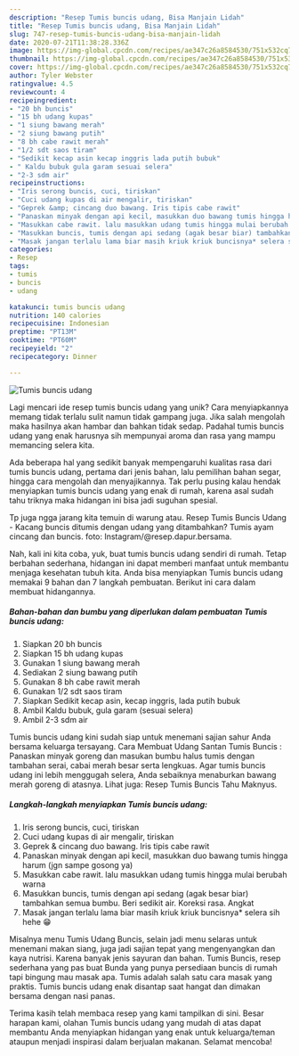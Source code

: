 ```yaml
---
description: "Resep Tumis buncis udang, Bisa Manjain Lidah"
title: "Resep Tumis buncis udang, Bisa Manjain Lidah"
slug: 747-resep-tumis-buncis-udang-bisa-manjain-lidah
date: 2020-07-21T11:38:28.336Z
image: https://img-global.cpcdn.com/recipes/ae347c26a8584530/751x532cq70/tumis-buncis-udang-foto-resep-utama.jpg
thumbnail: https://img-global.cpcdn.com/recipes/ae347c26a8584530/751x532cq70/tumis-buncis-udang-foto-resep-utama.jpg
cover: https://img-global.cpcdn.com/recipes/ae347c26a8584530/751x532cq70/tumis-buncis-udang-foto-resep-utama.jpg
author: Tyler Webster
ratingvalue: 4.5
reviewcount: 4
recipeingredient:
- "20 bh buncis"
- "15 bh udang kupas"
- "1 siung bawang merah"
- "2 siung bawang putih"
- "8 bh cabe rawit merah"
- "1/2 sdt saos tiram"
- "Sedikit kecap asin kecap inggris lada putih bubuk"
- " Kaldu bubuk gula garam sesuai selera"
- "2-3 sdm air"
recipeinstructions:
- "Iris serong buncis, cuci, tiriskan"
- "Cuci udang kupas di air mengalir, tiriskan"
- "Geprek &amp; cincang duo bawang. Iris tipis cabe rawit"
- "Panaskan minyak dengan api kecil, masukkan duo bawang tumis hingga harum (jgn sampe gosong ya)"
- "Masukkan cabe rawit. lalu masukkan udang tumis hingga mulai berubah warna"
- "Masukkan buncis, tumis dengan api sedang (agak besar biar) tambahkan semua bumbu. Beri sedikit air. Koreksi rasa. Angkat"
- "Masak jangan terlalu lama biar masih kriuk kriuk buncisnya* selera sih hehe 😁"
categories:
- Resep
tags:
- tumis
- buncis
- udang

katakunci: tumis buncis udang 
nutrition: 140 calories
recipecuisine: Indonesian
preptime: "PT13M"
cooktime: "PT60M"
recipeyield: "2"
recipecategory: Dinner

---
```



![Tumis buncis udang](https://img-global.cpcdn.com/recipes/ae347c26a8584530/751x532cq70/tumis-buncis-udang-foto-resep-utama.jpg)

Lagi mencari ide resep tumis buncis udang yang unik? Cara menyiapkannya memang tidak terlalu sulit namun tidak gampang juga. Jika salah mengolah maka hasilnya akan hambar dan bahkan tidak sedap. Padahal tumis buncis udang yang enak harusnya sih mempunyai aroma dan rasa yang mampu memancing selera kita.

Ada beberapa hal yang sedikit banyak mempengaruhi kualitas rasa dari tumis buncis udang, pertama dari jenis bahan, lalu pemilihan bahan segar, hingga cara mengolah dan menyajikannya. Tak perlu pusing kalau hendak menyiapkan tumis buncis udang yang enak di rumah, karena asal sudah tahu triknya maka hidangan ini bisa jadi suguhan spesial.

Tp juga ngga jarang kita temuin di warung atau. Resep Tumis Buncis Udang - Kacang buncis ditumis dengan udang yang ditambahkan? Tumis ayam cincang dan buncis. foto: Instagram/@resep.dapur.bersama.


Nah, kali ini kita coba, yuk, buat tumis buncis udang sendiri di rumah. Tetap berbahan sederhana, hidangan ini dapat memberi manfaat untuk membantu menjaga kesehatan tubuh kita. Anda bisa menyiapkan Tumis buncis udang memakai 9 bahan dan 7 langkah pembuatan. Berikut ini cara dalam membuat hidangannya.

<!--inarticleads1-->

##### Bahan-bahan dan bumbu yang diperlukan dalam pembuatan Tumis buncis udang:

1. Siapkan 20 bh buncis
1. Siapkan 15 bh udang kupas
1. Gunakan 1 siung bawang merah
1. Sediakan 2 siung bawang putih
1. Gunakan 8 bh cabe rawit merah
1. Gunakan 1/2 sdt saos tiram
1. Siapkan Sedikit kecap asin, kecap inggris, lada putih bubuk
1. Ambil  Kaldu bubuk, gula garam (sesuai selera)
1. Ambil 2-3 sdm air


Tumis buncis udang kini sudah siap untuk menemani sajian sahur Anda bersama keluarga tersayang. Cara Membuat Udang Santan Tumis Buncis : Panaskan minyak goreng dan masukan bumbu halus tumis dengan tambahan serai, cabai merah besar serta lengkuas. Agar tumis buncis udang ini lebih menggugah selera, Anda sebaiknya menaburkan bawang merah goreng di atasnya. Lihat juga: Resep Tumis Buncis Tahu Maknyus. 

<!--inarticleads2-->

##### Langkah-langkah menyiapkan Tumis buncis udang:

1. Iris serong buncis, cuci, tiriskan
1. Cuci udang kupas di air mengalir, tiriskan
1. Geprek &amp; cincang duo bawang. Iris tipis cabe rawit
1. Panaskan minyak dengan api kecil, masukkan duo bawang tumis hingga harum (jgn sampe gosong ya)
1. Masukkan cabe rawit. lalu masukkan udang tumis hingga mulai berubah warna
1. Masukkan buncis, tumis dengan api sedang (agak besar biar) tambahkan semua bumbu. Beri sedikit air. Koreksi rasa. Angkat
1. Masak jangan terlalu lama biar masih kriuk kriuk buncisnya* selera sih hehe 😁


Misalnya menu Tumis Udang Buncis, selain jadi menu selaras untuk menemani makan siang, juga jadi sajian tepat yang mengenyangkan dan kaya nutrisi. Karena banyak jenis sayuran dan bahan. Tumis Buncis, resep sederhana yang pas buat Bunda yang punya persediaan buncis di rumah tapi bingung mau masak apa. Tumis adalah salah satu cara masak yang praktis. Tumis buncis udang enak disantap saat hangat dan dimakan bersama dengan nasi panas. 

Terima kasih telah membaca resep yang kami tampilkan di sini. Besar harapan kami, olahan Tumis buncis udang yang mudah di atas dapat membantu Anda menyiapkan hidangan yang enak untuk keluarga/teman ataupun menjadi inspirasi dalam berjualan makanan. Selamat mencoba!

